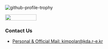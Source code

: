![github-profile-trophy](https://github-profile-trophy.vercel.app/?username=KimPolar&theme=onedark)

<div style="display: flex;">
  <img src="https://github-readme-stats.vercel.app/api?username=KimPolar&count_private=true&show_icons=true&theme=tokyonight" width="45%" />
</div>



### Contact Us
<ul>
  <li><a href="mailto:kimpolar@kda.r-e.kr">
    Personal & Official Mail: kimpolar@kda.r-e.kr
  </a></li>
</ul>
